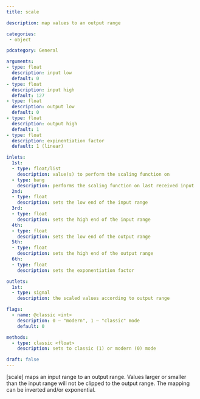 ```yaml
---
title: scale

description: map values to an output range

categories:
 - object

pdcategory: General

arguments:
- type: float
  description: input low
  default: 0
- type: float
  description: input high
  default: 127
- type: float
  description: output low
  default: 0
- type: float
  description: output high
  default: 1
- type: float
  description: expinentiation factor
  default: 1 (linear)

inlets:
  1st:
  - type: float/list
    description: value(s) to perform the scaling function on
  - type: bang
    description: performs the scaling function on last received input
  2nd:
  - type: float
    description: sets the low end of the input range
  3rd:
  - type: float
    description: sets the high end of the input range
  4th:
  - type: float
    description: sets the low end of the output range
  5th:
  - type: float
    description: sets the high end of the output range
  6th:
  - type: float
    description: sets the exponentiation factor

outlets:
  1st:
  - type: signal
    description: the scaled values according to output range

flags:
  - name: @classic <int>
    description: 0 — "modern", 1 — "classic" mode
    default: 0

methods:
  - type: classic <float>
    description: sets to classic (1) or modern (0) mode

draft: false
---
```


[scale] maps an input range to an output range. Values larger or smaller than the input range will not be clipped to the output range. The mapping can be inverted and/or exponential.